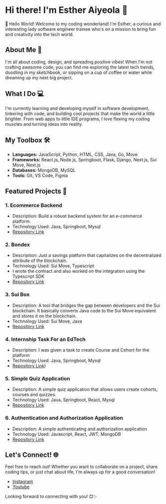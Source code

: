 # Hi there! I'm Esther Aiyeola 👋


🌟 Hello World! Welcome to my coding wonderland! I'm Esther, a curious and interesting lady software engineer trainee who's on a mission to bring fun and creativity into the tech world.

## About Me 🚀

I'm all about coding, design, and spreading positive vibes! When I'm not crafting awesome code, you can find me exploring the latest tech trends, doodling in my sketchbook, or sipping on a cup of coffee or water while dreaming up my next big project.

## What I Do 💻

I'm currently learning and developing myself in software development, tinkering with code, and building cool projects that make the world a little brighter. From web apps to little IDE programs, I love flexing my coding muscles and turning ideas into reality.

## My Toolbox 🛠️

- **Languages:** JavaScript, Python, HTML, CSS, Java, Go, Move
- **Frameworks:** React.js, Node.js, Springboot, Flask, Django, Next.js, Sui Move, Next.js
- **Databases:** MongoDB, MySQL
- **Tools:** Git, VS Code, Figma

## Featured Projects 🌟

### 1. Ecommerce Backend
- Description: Build a robust backend system for an e-commerce platform.
- Technology Used: Java, Springboot, Mysql
- [Repository Link](https://github.com/Estheraiyeola/e-commerce-backend)

### 2. Bondex
- Description: Just a savings platform that capitalizes on the decentralized attribute of the blockchain.
- Technology Used: Sui Move, Typescript
- I wrote the contract and also worked on the integration using the Typescript SDK
- [Repository Link](https://github.com/Estheraiyeola/bondex)

### 3. Sui Box
- Description: A tool that bridges the gap between developers and the Sui blockchain. It basically converts Java code to the Sui Move equivalent and stores it on the blockchain.
- Technology Used: Sui Move, Java
- [Repository Link](https://github.com/Estheraiyeola/sui_box)

### 4. Internship Task For an EdTech
- Description: I was given a task to create Course and Cohort for the platform
- Technology Used: Java, Springboot, Mysql
- [Repository Link](https://github.com/Estheraiyeola/enum-internship-task))

### 5. Simple Quiz Application
- Description: A simple quiz application that allows users create cohorts, courses and quizzes.
- Technology Used: Java, Springboot, React, Mysql
- [Repository Link](https://github.com/Estheraiyeola/quizApplication)

### 6. Authentication and Authorization Application
- Description: A simple authenticating and authorization application 
- Technology Used: Javascript, React, JWT, MongoDB
- [Repository Link](https://github.com/Estheraiyeola/quizApplication)

## Let's Connect! 🌐

Feel free to reach out! Whether you want to collaborate on a project, share coding tips, or just chat about life, I'm always up for a good conversation!

- [Instagram](https://instagram.com/essie.codes)
- [Youtube](https://www.youtube.com/@essie_codes)

Looking forward to connecting with you! 😊✨
